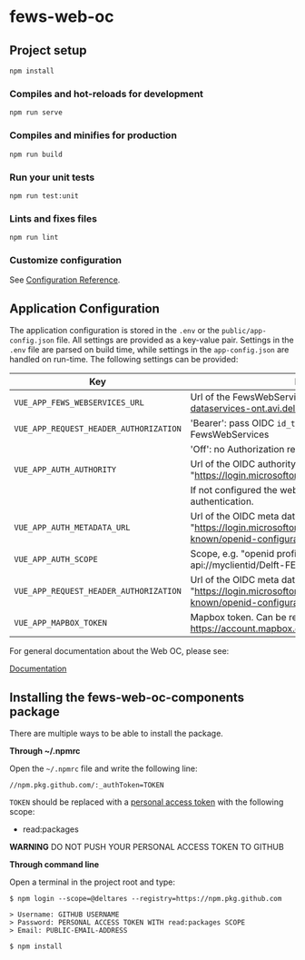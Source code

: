 # fews-web-oc

## Project setup

```
npm install
```

### Compiles and hot-reloads for development

```
npm run serve
```

### Compiles and minifies for production

```
npm run build
```

### Run your unit tests

```
npm run test:unit
```

### Lints and fixes files

```
npm run lint
```

### Customize configuration

See [Configuration Reference](https://cli.vuejs.org/config/).

## Application Configuration

The application configuration is stored in the `.env` or the `public/app-config.json` file. All settings are provided as a key-value pair.
Settings in the `.env` file are parsed on build time, while settings in the `app-config.json` are handled on run-time.
The following settings can be provided:

| Key                                    | Description                                                                                                           |
| -------------------------------------- | --------------------------------------------------------------------------------------------------------------------- |
| `VUE_APP_FEWS_WEBSERVICES_URL`         | Url of the FewsWebServices, e.g. "https://rwsos-dataservices-ont.avi.deltares.nl/iwp/FewsWebServices"                 |
| `VUE_APP_REQUEST_HEADER_AUTHORIZATION` | 'Bearer': pass OIDC `id_token` as bearer for request to the FewsWebServices                                           |
|                                        | 'Off': no Authorization request header                                                                                |
| `VUE_APP_AUTH_AUTHORITY`               | Url of the OIDC authority, e.g. "https://login.microsoftonline.com/MYTENANTID/".                                      |
|                                        | If not configured the web oc can be accessed without authentication.                                                  |
| `VUE_APP_AUTH_METADATA_URL`            | Url of the OIDC meta data, e.g. "https://login.microsoftonline.com/MYTENANTID/v2.0/.well-known/openid-configuration". |
| `VUE_APP_AUTH_SCOPE`                   | Scope, e.g. "openid profile email Offline_Access api://myclientid/Delft-FEWSWebServices".                             |
| `VUE_APP_REQUEST_HEADER_AUTHORIZATION` | Url of the OIDC meta data, e.g. "https://login.microsoftonline.com/MYTENANTID/v2.0/.well-known/openid-configuration". |
| `VUE_APP_MAPBOX_TOKEN`                 | Mapbox token. Can be retrieved from: https://account.mapbox.com/access-tokens.                                        |

For general documentation about the Web OC, please see:

[Documentation](docs/)

## Installing the fews-web-oc-components package

There are multiple ways to be able to install the package.

**Through ~/.npmrc**

Open the `~/.npmrc` file and write the following line:

```text
//npm.pkg.github.com/:_authToken=TOKEN
```

`TOKEN` should be replaced with a [personal access token](https://docs.github.com/en/authentication/keeping-your-account-and-data-secure/creating-a-personal-access-token) with the following scope:

- read:packages

**WARNING**
DO NOT PUSH YOUR PERSONAL ACCESS TOKEN TO GITHUB

**Through command line**

Open a terminal in the project root and type:

```commandline
$ npm login --scope=@deltares --registry=https://npm.pkg.github.com

> Username: GITHUB USERNAME
> Password: PERSONAL ACCESS TOKEN WITH read:packages SCOPE
> Email: PUBLIC-EMAIL-ADDRESS

$ npm install

```
